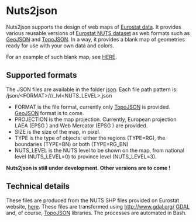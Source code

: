 # Nuts2json

Nuts2json supports the design of web maps of <a href="http://ec.europa.eu/eurostat/web/json-and-unicode-web-services/getting-started/rest-request" target="_blank">Eurostat data</a>. It provides various reusable versions of <a href="http://ec.europa.eu/eurostat/web/nuts/overview" target="_blank">Eurostat NUTS dataset</a> as web formats such as <a href="http://geojson.org/" target="_blank">GeoJSON</a> and <a href="https://github.com/mbostock/topojson/wiki" target="_blank">TopoJSON</a>. In a way, it provides a blank map of geometries ready for use with your own data and colors.

For an example of such blank map, see <a href="http://jgaffuri.github.io/Nuts2json/overview.html" target="_blank">HERE</a>.

## Supported formats

The JSON files are available in the folder <a href="/json" target="_blank">json</a>. Each file path pattern is:
/json/\<FORMAT\>/<PROJECTION>/<SIZE>/<TYPE>_lvl<NUTS_LEVEL>.json
- FORMAT is the file format, currently only <a href="https://github.com/mbostock/topojson/wiki" target="_blank">TopoJSON</a> is provided. <a href="http://geojson.org/" target="_blank">GeoJSON</a> format is to come.
- PROJECTION is the map projection. Currently, European projection LAEA (EPSG ) and Web Mercator (EPSG ) are provided.
- SIZE is the size of the map, in pixel.
- TYPE is the type of objects: either the regions (TYPE=RG), the boundaries (TYPE=BN) or both (TYPE=RG_BN)
- NUTS_LEVEL is the NUTS level to be shown on the map, from national level (NUTS_LEVEL=0) to province level (NUTS_LEVEL=3).

<b>Nuts2json is still under development. Other versions are to come !</b>

## Technical details

These files are produced from the NUTS SHP files provided on Eurostat website, <a href="http://ec.europa.eu/eurostat/web/gisco/geodata/reference-data/administrative-units-statistical-units/nuts" target="_blank">here</a>. These files are transformed using http://www.gdal.org/ <a href="" target="_blank">GDAL</a> and, of course, <a href="https://github.com/mbostock/topojson/wiki" target="_blank">TopoJSON</a> libraries. The processes are automated in Bash.
